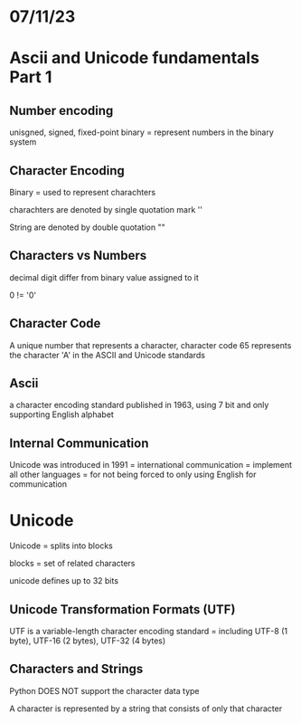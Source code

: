 # 07/11/23

# Ascii and Unicode fundamentals Part 1

## Number encoding

unisgned, signed, fixed-point binary = represent numbers in the binary system

## Character Encoding

Binary = used to represent charachters

charachters are denoted by single quotation mark ''

String are denoted by double quotation ""

## Characters vs Numbers

decimal digit differ from binary value assigned to it

0 != '0'

## Character Code

A unique number that represents a character,
character code 65 represents the character 'A' in the ASCII and Unicode standards

## Ascii

a character encoding standard published in 1963, using 7 bit and only supporting English alphabet

## Internal Communication

Unicode was introduced in 1991 = international communication = implement all other languages = for not being forced to only using English for communication

# Unicode

Unicode = splits into blocks

blocks = set of related characters

unicode defines up to 32 bits

## Unicode Transformation Formats (UTF)

UTF is a variable-length character encoding standard = including UTF-8 (1 byte), UTF-16 (2 bytes), UTF-32 (4 bytes)

## Characters and Strings

Python DOES NOT support the character data type

A character is represented by a string that consists of only that character
